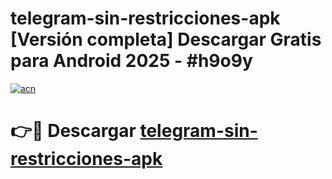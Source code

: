 # telegram-sin-restricciones-apk  [Versión completa] Descargar Gratis para Android 2025 - #h9o9y

[![acn](https://github.com/user-attachments/assets/0f9c940e-d8b0-45ae-aac7-cd30a18b3e1c)](https://apps.freeplayer.one?title=telegram-sin-restricciones-apk&ref=9F)

# 👉🔴 Descargar [telegram-sin-restricciones-apk](https://apps.freeplayer.one?title=telegram-sin-restricciones-apk&ref=9F)